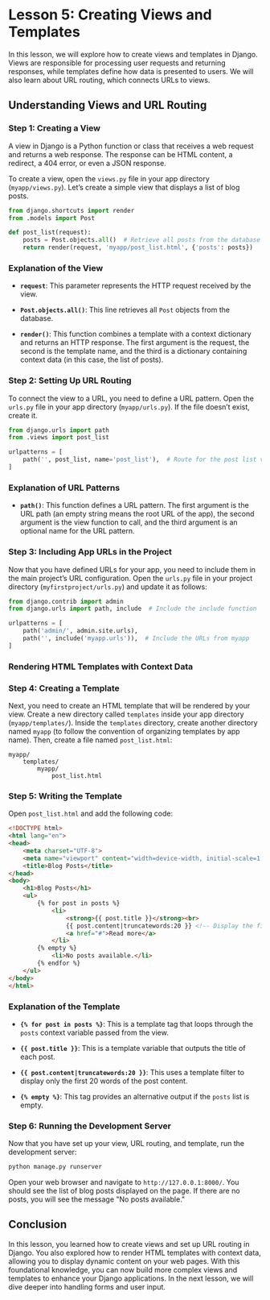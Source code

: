 # Lesson 5: Creating Views and Templates

In this lesson, we will explore how to create views and templates in Django. Views are responsible for processing user requests and returning responses, while templates define how data is presented to users. We will also learn about URL routing, which connects URLs to views.

## Understanding Views and URL Routing

### Step 1: Creating a View

A view in Django is a Python function or class that receives a web request and returns a web response. The response can be HTML content, a redirect, a 404 error, or even a JSON response.

To create a view, open the `views.py` file in your app directory (`myapp/views.py`). Let’s create a simple view that displays a list of blog posts.

```python
from django.shortcuts import render
from .models import Post

def post_list(request):
    posts = Post.objects.all()  # Retrieve all posts from the database
    return render(request, 'myapp/post_list.html', {'posts': posts})
```

### Explanation of the View

- **`request`**: This parameter represents the HTTP request received by the view.

- **`Post.objects.all()`**: This line retrieves all `Post` objects from the database.

- **`render()`**: This function combines a template with a context dictionary and returns an HTTP response. The first argument is the request, the second is the template name, and the third is a dictionary containing context data (in this case, the list of posts).

### Step 2: Setting Up URL Routing

To connect the view to a URL, you need to define a URL pattern. Open the `urls.py` file in your app directory (`myapp/urls.py`). If the file doesn’t exist, create it.

```python
from django.urls import path
from .views import post_list

urlpatterns = [
    path('', post_list, name='post_list'),  # Route for the post list view
]
```

### Explanation of URL Patterns

- **`path()`**: This function defines a URL pattern. The first argument is the URL path (an empty string means the root URL of the app), the second argument is the view function to call, and the third argument is an optional name for the URL pattern.

### Step 3: Including App URLs in the Project

Now that you have defined URLs for your app, you need to include them in the main project’s URL configuration. Open the `urls.py` file in your project directory (`myfirstproject/urls.py`) and update it as follows:

```python
from django.contrib import admin
from django.urls import path, include  # Include the include function

urlpatterns = [
    path('admin/', admin.site.urls),
    path('', include('myapp.urls')),  # Include the URLs from myapp
]
```

### Rendering HTML Templates with Context Data

### Step 4: Creating a Template

Next, you need to create an HTML template that will be rendered by your view. Create a new directory called `templates` inside your app directory (`myapp/templates/`). Inside the `templates` directory, create another directory named `myapp` (to follow the convention of organizing templates by app name). Then, create a file named `post_list.html`:

```
myapp/
    templates/
        myapp/
            post_list.html
```

### Step 5: Writing the Template

Open `post_list.html` and add the following code:

```html
<!DOCTYPE html>
<html lang="en">
<head>
    <meta charset="UTF-8">
    <meta name="viewport" content="width=device-width, initial-scale=1.0">
    <title>Blog Posts</title>
</head>
<body>
    <h1>Blog Posts</h1>
    <ul>
        {% for post in posts %}
            <li>
                <strong>{{ post.title }}</strong><br>
                {{ post.content|truncatewords:20 }} <!-- Display the first 20 words of the content -->
                <a href="#">Read more</a>
            </li>
        {% empty %}
            <li>No posts available.</li>
        {% endfor %}
    </ul>
</body>
</html>
```

### Explanation of the Template

- **`{% for post in posts %}`**: This is a template tag that loops through the `posts` context variable passed from the view.

- **`{{ post.title }}`**: This is a template variable that outputs the title of each post.

- **`{{ post.content|truncatewords:20 }}`**: This uses a template filter to display only the first 20 words of the post content.

- **`{% empty %}`**: This tag provides an alternative output if the `posts` list is empty.

### Step 6: Running the Development Server

Now that you have set up your view, URL routing, and template, run the development server:

```bash
python manage.py runserver
```

Open your web browser and navigate to `http://127.0.0.1:8000/`. You should see the list of blog posts displayed on the page. If there are no posts, you will see the message "No posts available."

## Conclusion

In this lesson, you learned how to create views and set up URL routing in Django. You also explored how to render HTML templates with context data, allowing you to display dynamic content on your web pages. With this foundational knowledge, you can now build more complex views and templates to enhance your Django applications. In the next lesson, we will dive deeper into handling forms and user input.